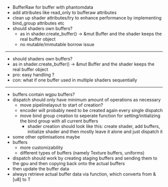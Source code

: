 - BufferRaw for buffer with phantomdata
- add attributes like read_only to bufferaw attributes
- clean up shader attributes/try to enhance performance by implementing bind_group attributes etc
- should shaders own buffers?
    - as in shader.create_buffer() -> &mut Buffer and the shader keeps the real buffer object
    - no mutable/immutable borrow issue








--------------------
- should shaders own buffers?
- as in shader.create_buffer() -> &mut Buffer and the shader keeps the real buffer object
- pro: easy handling ?
- con: what if one buffer used in multiple shaders sequentially  




-------------------------------------------------------------
- buffers contain wgpu buffers?
- dispatch should only have minimum amount of operations as necessary
    - move pipelinelayout to start of creation?
    - encoder will probably need to be created again every single dispatch
    - move bind group creation to seperate function for setting/initializing the bind group with all current buffers
        - shader creation should look like this: create shader, add buffers, initialize shader and then mostly leave it alone and just dispatch it
- some other optimisations maybe
- buffers 
    - more customizability 
    - different types of buffers (namely Texture buffers, uniforms)
- dispatch should work by creating staging buffers and sending them to the gpu and then copying back onto the actual buffers
- then update the buffer data
- always retrieve actual buffer data via function, which converts from &[u8] to T
